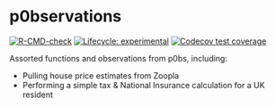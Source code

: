 # p0bservations

<!-- badges: start -->
[![R-CMD-check](https://github.com/p0bs/p0bservations/workflows/R-CMD-check/badge.svg)](https://github.com/p0bs/p0bservations/actions)
[![Lifecycle: experimental](https://img.shields.io/badge/lifecycle-experimental-orange.svg)](https://www.tidyverse.org/lifecycle/#experimental)
[![Codecov test coverage](https://codecov.io/gh/p0bs/p0bservations/branch/main/graph/badge.svg)](https://codecov.io/gh/p0bs/p0bservations?branch=main)
<!-- badges: end -->

Assorted functions and observations from p0bs, including:

-   Pulling house price estimates from Zoopla
-   Performing a simple tax & National Insurance calculation for a UK resident
